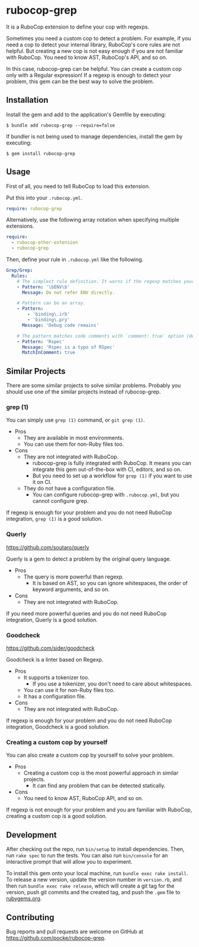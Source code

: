 # rubocop-grep

It is a RuboCop extension to define your cop with regexps.

Sometimes you need a custom cop to detect a problem. For example, if you need a cop to detect your internal library, RuboCop's core rules are not helpful.
But creating a new cop is not easy enough if you are not familiar with RuboCop. You need to know AST, RuboCop's API, and so on.

In this case, rubocop-grep can be helpful. You can create a custom cop only with a Regular expression! If a regexp is enough to detect your problem, this gem can be the best way to solve the problem.

## Installation

Install the gem and add to the application's Gemfile by executing:

    $ bundle add rubocop-grep --require=false

If bundler is not being used to manage dependencies, install the gem by executing:

    $ gem install rubocop-grep

## Usage

First of all, you need to tell RuboCop to load this extension. 

Put this into your `.rubocop.yml`.

```yaml
require: rubocop-grep
```

Alternatively, use the following array notation when specifying multiple extensions.

```yaml
require:
  - rubocop-other-extension
  - rubocop-grep
```

Then, define your rule in `.rubocop.yml` like the following.

```yaml
Grep/Grep:
  Rules:
    # The simplest rule definition. It warns if the regexp matches your code.
    - Pattern: '\bENV\b'
      Message: Do not refer ENV directly.

    # Pattern can be an array.
    - Pattern:
        - 'binding\.irb'
        - 'binding\.pry'
      Message: 'Debug code remains'

    # The pattern matches code comments with `comment: true` option (default: false).
    - Pattern: 'Rspec'
      Message: 'Rspec is a typo of RSpec'
      MatchInComment: true
```

## Similar Projects

There are some similar projects to solve similar problems. Probably you should use one of the similar projects instead of rubocop-grep.

### grep (1)

You can simply use `grep (1)` command, or `git grep (1)`.

* Pros
  * They are available in most environments.
  * You can use them for non-Ruby files too.
* Cons
  * They are not integrated with RuboCop.
    * rubocop-grep is fully integrated with RuboCop. It means you can integrate this gem out-of-the-box with CI, editors, and so on.
    * But you need to set up a workflow for `grep (1)` if you want to use it on CI.
  * They do not have a configuration file.
    * You can configure rubocop-grep with `.rubocop.yml`, but you cannot configure grep.

If regexp is enough for your problem and you do not need RuboCop integration, `grep (1)` is a good solution.

### Querly

https://github.com/soutaro/querly

Querly is a gem to detect a problem by the original query language.

* Pros
  * The query is more powerful than regexp.
    * It is based on AST, so you can ignore whitespaces, the order of keyword arguments, and so on.
* Cons
  * They are not integrated with RuboCop.

If you need more powerful queries and you do not need RuboCop integration, Querly is a good solution.

### Goodcheck

https://github.com/sider/goodcheck

Goodcheck is a linter based on Regexp.

* Pros
  * It supports a tokenizer too.
    * If you use a tokenizer, you don't need to care about whitespaces.
  * You can use it for non-Ruby files too.
  * It has a configuration file.
* Cons
  * They are not integrated with RuboCop.

If regexp is enough for your problem and you do not need RuboCop integration, Goodcheck is a good solution.

### Creating a custom cop by yourself

You can also create a custom cop by yourself to solve your problem.

* Pros
  * Creating a custom cop is the most powerful approach in similar projects.
    * It can find any problem that can be detected statically.
* Cons
  * You need to know AST, RuboCop API, and so on.

If regexp is not enough for your problem and you are familiar with RuboCop, creating a custom cop is a good solution.

## Development

After checking out the repo, run `bin/setup` to install dependencies. Then, run `rake spec` to run the tests. You can also run `bin/console` for an interactive prompt that will allow you to experiment.

To install this gem onto your local machine, run `bundle exec rake install`. To release a new version, update the version number in `version.rb`, and then run `bundle exec rake release`, which will create a git tag for the version, push git commits and the created tag, and push the `.gem` file to [rubygems.org](https://rubygems.org).

## Contributing

Bug reports and pull requests are welcome on GitHub at https://github.com/pocke/rubocop-grep.
